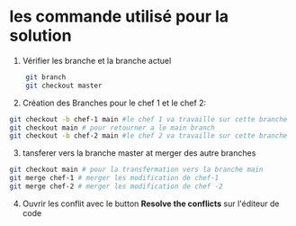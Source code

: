 # les commande utilisé pour la solution
1. Vérifier les branche et la branche actuel
```bash
    git branch
    git checkout master
```
2. Création des Branches pour le chef 1 et le chef 2:
```bash
git checkout -b chef-1 main #le chef 1 va travaille sur cette branche
git checkout main # pour retourner a le main branch
git checkout -b chef-2 main #le chef 2 va travaille sur cette branche
```

3. tansferer vers la branche master at merger des autre branches
```bash
git checkout main # pour la transfermation vers la branche main 
git merge chef-1 # merger les modification de chef-1
git merge chef-2 # merger les modification de chef -2
```

4. Ouvrir les conflit avec le button **Resolve the conflicts** sur l'éditeur de code

